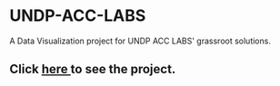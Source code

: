 # UNDP-ACC-LABS
A Data Visualization project for UNDP ACC LABS' grassroot solutions.
<h2> Click 
    <a href = 'https://public.tableau.com/views/UNDPACCLABS/UNDPACCLABS?:language=en-US&:display_count=n&:origin=viz_share_link'>
    here
       </a>
  to see the project. </h2>

